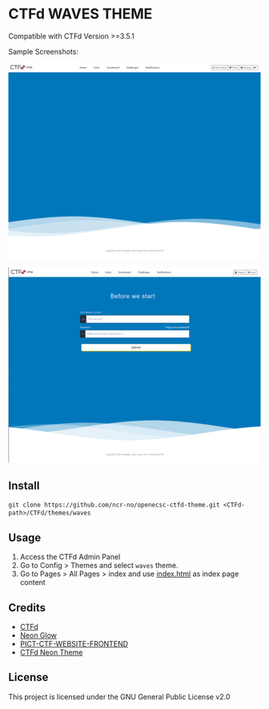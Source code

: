 # CTFd WAVES THEME
Compatible with CTFd Version >=3.5.1

Sample Screenshots:

 ![Index Page](screenshots/index.png "Index Page")
 
 ![Login Page](screenshots/login.png "Login Page")

## Install
```
git clone https://github.com/ncr-no/openecsc-ctfd-theme.git <CTFd-path>/CTFd/themes/waves
```

## Usage
1. Access the CTFd Admin Panel
2. Go to Config > Themes and select `waves` theme.
3. Go to Pages > All Pages > index and use [index.html](https://github.com/ncr-no/openecsc-ctfd-theme/blob/master/templates/index.html) as index page content

## Credits
* [CTFd](https://github.com/CTFd/CTFd)
* [Neon Glow](https://hackerthemes.com/bootstrap-themes/demo/neon-glow) 
* [PICT-CTF-WEBSITE-FRONTEND](https://github.com/ashawe/PICT-CTF-WEBSITE-FRONTEND)
* [CTFd Neon Theme](https://github.com/chainflag/ctfd-neon-theme.git)

## License
This project is licensed under the GNU General Public License v2.0
